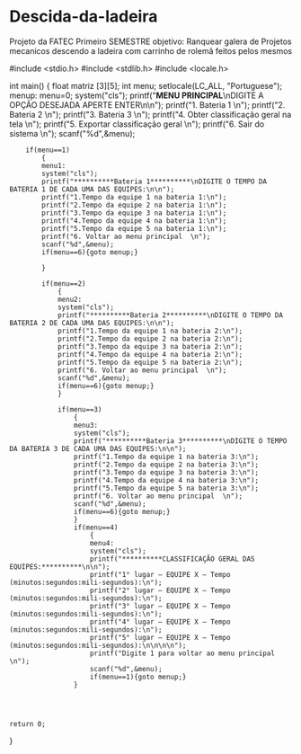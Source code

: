 # Descida-da-ladeira


Projeto da FATEC
Primeiro SEMESTRE
objetivo: Ranquear galera de Projetos mecanicos
descendo a ladeira com carrinho de rolemã feitos
pelos mesmos







#include <stdio.h>
#include <stdlib.h>
#include <locale.h>


int main()
{
    float matriz [3][5];
    int menu;
    setlocale(LC_ALL, "Portuguese");
    menup:
    menu=0;
    system("cls");
    printf("**********MENU PRINCIPAL**********\nDIGITE A OPÇÃO DESEJADA APERTE ENTER\n\n");
    printf("1. Bateria 1 \n");
    printf("2. Bateria 2 \n");
    printf("3. Bateria 3 \n");
    printf("4. Obter classificação geral na tela \n");
    printf("5. Exportar classificação geral \n");
    printf("6. Sair do sistema \n");
    scanf("%d",&menu);


        if(menu==1)
            {
            menu1:
            system("cls");
            printf("**********Bateria 1**********\nDIGITE O TEMPO DA BATERIA 1 DE CADA UMA DAS EQUIPES:\n\n");
            printf("1.Tempo da equipe 1 na bateria 1:\n");
            printf("2.Tempo da equipe 2 na bateria 1:\n");
            printf("3.Tempo da equipe 3 na bateria 1:\n");
            printf("4.Tempo da equipe 4 na bateria 1:\n");
            printf("5.Tempo da equipe 5 na bateria 1:\n");
            printf("6. Voltar ao menu principal  \n");
            scanf("%d",&menu);
            if(menu==6){goto menup;}

            }

            if(menu==2)
                {
                menu2:
                system("cls");
                printf("**********Bateria 2**********\nDIGITE O TEMPO DA BATERIA 2 DE CADA UMA DAS EQUIPES:\n\n");
                printf("1.Tempo da equipe 1 na bateria 2:\n");
                printf("2.Tempo da equipe 2 na bateria 2:\n");
                printf("3.Tempo da equipe 3 na bateria 2:\n");
                printf("4.Tempo da equipe 4 na bateria 2:\n");
                printf("5.Tempo da equipe 5 na bateria 2:\n");
                printf("6. Voltar ao menu principal  \n");
                scanf("%d",&menu);
                if(menu==6){goto menup;}
                }

                if(menu==3)
                    {
                    menu3:
                    system("cls");
                    printf("**********Bateria 3**********\nDIGITE O TEMPO DA BATERIA 3 DE CADA UMA DAS EQUIPES:\n\n");
                    printf("1.Tempo da equipe 1 na bateria 3:\n");
                    printf("2.Tempo da equipe 2 na bateria 3:\n");
                    printf("3.Tempo da equipe 3 na bateria 3:\n");
                    printf("4.Tempo da equipe 4 na bateria 3:\n");
                    printf("5.Tempo da equipe 5 na bateria 3:\n");
                    printf("6. Voltar ao menu principal  \n");
                    scanf("%d",&menu);
                    if(menu==6){goto menup;}
                    }
                    if(menu==4)
                        {
                        menu4:
                        system("cls");
                        printf("**********CLASSIFICAÇÃO GERAL DAS EQUIPES:**********\n\n");
                        printf("1° lugar – EQUIPE X – Tempo (minutos:segundos:mili-segundos):\n");
                        printf("2° lugar – EQUIPE X – Tempo (minutos:segundos:mili-segundos):\n");
                        printf("3° lugar – EQUIPE X – Tempo (minutos:segundos:mili-segundos):\n");
                        printf("4° lugar – EQUIPE X – Tempo (minutos:segundos:mili-segundos):\n");
                        printf("5° lugar – EQUIPE X – Tempo (minutos:segundos:mili-segundos):\n\n\n\n");
                        printf("Digite 1 para voltar ao menu principal   \n");
                        scanf("%d",&menu);
                        if(menu==1){goto menup;}
                    }




    return 0;
}

